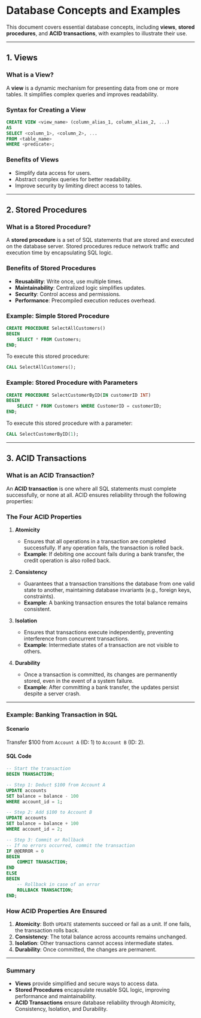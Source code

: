 # Database Concepts and Examples

This document covers essential database concepts, including **views**, **stored procedures**, and **ACID transactions**, with examples to illustrate their use.

---

## 1. Views

### What is a View?
A **view** is a dynamic mechanism for presenting data from one or more tables. It simplifies complex queries and improves readability.

### Syntax for Creating a View
```sql
CREATE VIEW <view_name> (column_alias_1, column_alias_2, ...)
AS 
SELECT <column_1>, <column_2>, ...
FROM <table_name>
WHERE <predicate>;
```

### Benefits of Views
- Simplify data access for users.
- Abstract complex queries for better readability.
- Improve security by limiting direct access to tables.

---

## 2. Stored Procedures

### What is a Stored Procedure?
A **stored procedure** is a set of SQL statements that are stored and executed on the database server. Stored procedures reduce network traffic and execution time by encapsulating SQL logic.

### Benefits of Stored Procedures
- **Reusability**: Write once, use multiple times.
- **Maintainability**: Centralized logic simplifies updates.
- **Security**: Control access and permissions.
- **Performance**: Precompiled execution reduces overhead.

### Example: Simple Stored Procedure
```sql
CREATE PROCEDURE SelectAllCustomers()
BEGIN
    SELECT * FROM Customers;
END;
```
To execute this stored procedure:
```sql
CALL SelectAllCustomers();
```

### Example: Stored Procedure with Parameters
```sql
CREATE PROCEDURE SelectCustomerByID(IN customerID INT)
BEGIN
    SELECT * FROM Customers WHERE CustomerID = customerID;
END;
```
To execute this stored procedure with a parameter:
```sql
CALL SelectCustomerByID(1);
```

---

## 3. ACID Transactions

### What is an ACID Transaction?
An **ACID transaction** is one where all SQL statements must complete successfully, or none at all. ACID ensures reliability through the following properties:

### The Four ACID Properties

1. **Atomicity**
   - Ensures that all operations in a transaction are completed successfully. If any operation fails, the transaction is rolled back.
   - **Example**: If debiting one account fails during a bank transfer, the credit operation is also rolled back.

2. **Consistency**
   - Guarantees that a transaction transitions the database from one valid state to another, maintaining database invariants (e.g., foreign keys, constraints).
   - **Example**: A banking transaction ensures the total balance remains consistent.

3. **Isolation**
   - Ensures that transactions execute independently, preventing interference from concurrent transactions.
   - **Example**: Intermediate states of a transaction are not visible to others.

4. **Durability**
   - Once a transaction is committed, its changes are permanently stored, even in the event of a system failure.
   - **Example**: After committing a bank transfer, the updates persist despite a server crash.

---

### Example: Banking Transaction in SQL

#### Scenario
Transfer $100 from `Account A` (ID: 1) to `Account B` (ID: 2).

#### SQL Code
```sql
-- Start the transaction
BEGIN TRANSACTION;

-- Step 1: Deduct $100 from Account A
UPDATE accounts
SET balance = balance - 100
WHERE account_id = 1;

-- Step 2: Add $100 to Account B
UPDATE accounts
SET balance = balance + 100
WHERE account_id = 2;

-- Step 3: Commit or Rollback
-- If no errors occurred, commit the transaction
IF @@ERROR = 0
BEGIN
    COMMIT TRANSACTION;
END
ELSE
BEGIN
    -- Rollback in case of an error
    ROLLBACK TRANSACTION;
END;
```

### How ACID Properties Are Ensured
1. **Atomicity**: Both `UPDATE` statements succeed or fail as a unit. If one fails, the transaction rolls back.
2. **Consistency**: The total balance across accounts remains unchanged.
3. **Isolation**: Other transactions cannot access intermediate states.
4. **Durability**: Once committed, the changes are permanent.

---

### Summary
- **Views** provide simplified and secure ways to access data.
- **Stored Procedures** encapsulate reusable SQL logic, improving performance and maintainability.
- **ACID Transactions** ensure database reliability through Atomicity, Consistency, Isolation, and Durability.